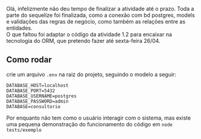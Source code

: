 Olá, infelizmente não deu tempo de finalizar a atividade até o prazo. Toda a parte do sequelize foi finalizada, como a conexão com bd postgres, models e validações das regras de negócio, como também as relações entre as entidades.<br> O que faltou foi adaptar o código da atividade 1.2 para encaixar na tecnologia do ORM, que pretendo fazer até sexta-feira 26/04.

## Como rodar
crie um arquivo `.env` na raiz do projeto, seguindo o modelo a seguir:
```
DATABASE_HOST=localhost
DATABASE_PORT=5432
DATABASE_USERNAME=postgres
DATABASE_PASSWORD=admin
DATABASE=consultorio
```
Por enquanto não tem como o usuário interagir com o sistema, mas existe uma pequena demonstração do funcionamento do código em `node tests/exemplo`